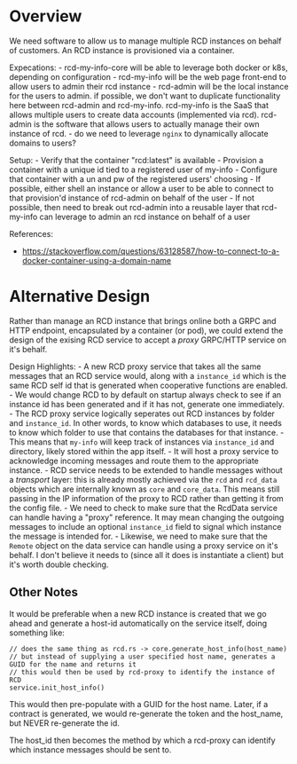 # Overview

We need software to allow us to manage multiple RCD instances on behalf of customers. An RCD instance is provisioned via a container.

Expecations:
    - rcd-my-info-core will be able to leverage both docker or k8s, depending on configuration
    - rcd-my-info will be the web page front-end to allow users to admin their rcd instance
    - rcd-admin will be the local instance for the users to admin. if possible, we don't want to 
    duplicate functionality here between rcd-admin and rcd-my-info. rcd-my-info is the SaaS that
    allows multiple users to create data accounts (implemented via rcd). rcd-admin is the software
    that allows users to actually manage their own instance of rcd.
    - do we need to leverage `nginx` to dynamically allocate domains to users?

Setup:
    - Verify that the container "rcd:latest" is available
    - Provision a container with a unique id tied to a registered user of my-info
    - Configure that container with a un and pw of the registered users' choosing
        - If possible, either shell an instance or allow a user to be able to connect to 
        that provision'd instance of rcd-admin on behalf of the user
        - If not possible, then need to break out rcd-admin into a reusable layer
        that rcd-my-info can leverage to admin an rcd instance on behalf of a user 


References: 

 - https://stackoverflow.com/questions/63128587/how-to-connect-to-a-docker-container-using-a-domain-name

# Alternative Design

Rather than manage an RCD instance that brings online both a GRPC and HTTP endpoint, encapsulated by a container (or pod), we could extend the design of the exising RCD service to accept a _proxy_ GRPC/HTTP service on it's behalf.

Design Highlights:
    - A new RCD proxy service that takes all the same messages that an RCD service would, along with a `instance_id` which is 
    the same RCD self id that is generated when cooperative functions are enabled.
    - We would change RCD to by default on startup always check to see if an instance id has been generated and if it has not, 
    generate one immediately. 
    - The RCD proxy service logically seperates out RCD instances by folder and `instance_id`. In other words, to know which databases
    to use, it needs to know which folder to use that contains the databases for that instance.
        - This means that `my-info` will keep track of instances via `instance_id` and directory, likely stored within the app itself.
        - It will host a proxy service to acknowledge incoming messages and route them to the appropriate instance.
    - RCD service needs to be extended to handle messages without a _transport_ layer: this is already mostly achieved via the `rcd` and 
    `rcd_data` objects which are internally known as `core` and `core_data`. This means still passing in the IP information of the proxy
    to RCD rather than getting it from the config file.
    - We need to check to make sure that the RcdData service can handle having a "proxy" reference. It may mean changing the outgoing messages
    to include an optional `instance_id` field to signal which instance the message is intended for.
    - Likewise, we need to make sure that the `Remote` object on the data service can handle using a proxy service on it's behalf. I don't believe
    it needs to (since all it does is instantiate a client) but it's worth double checking.

## Other Notes

It would be preferable when a new RCD instance is created that we go ahead and generate a host-id automatically on the service itself, doing something like: 

```
// does the same thing as rcd.rs -> core.generate_host_info(host_name) 
// but instead of supplying a user specified host name, generates a GUID for the name and returns it
// this would then be used by rcd-proxy to identify the instance of RCD
service.init_host_info()
```

This would then pre-populate with a GUID for the host name. Later, if a contract is generated, we would re-generate the token and the host_name, but NEVER re-generate the id.

The host_id then becomes the method by which a rcd-proxy can identify which instance messages should be sent to.

